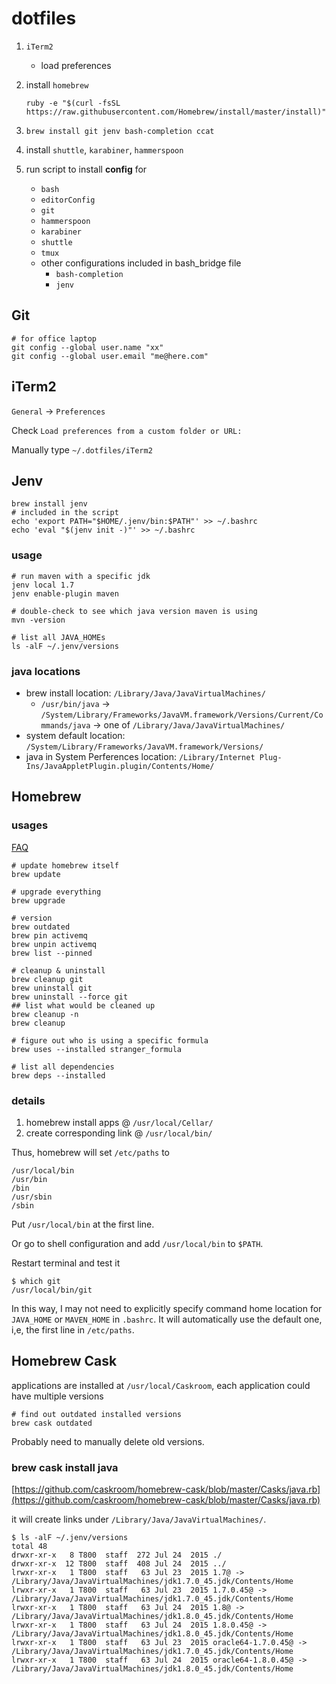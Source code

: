 
dotfiles
========



1. `iTerm2`
   * load preferences

2. install `homebrew`

   `ruby -e "$(curl -fsSL https://raw.githubusercontent.com/Homebrew/install/master/install)"`

3. `brew install git jenv bash-completion ccat`

4. install `shuttle`, `karabiner`, `hammerspoon`

5. run script to install **config** for

   * `bash`
   * `editorConfig`
   * `git`
   * `hammerspoon`
   * `karabiner`
   * `shuttle`
   * `tmux`
   * other configurations included in bash_bridge file
     * `bash-completion`
     * `jenv`

## Git
	# for office laptop
	git config --global user.name "xx"
	git config --global user.email "me@here.com"


## iTerm2

`General` -> `Preferences`

Check `Load preferences from a custom folder or URL:`

Manually type `~/.dotfiles/iTerm2`


## Jenv
```
brew install jenv
# included in the script
echo 'export PATH="$HOME/.jenv/bin:$PATH"' >> ~/.bashrc
echo 'eval "$(jenv init -)"' >> ~/.bashrc
```

### usage
```
# run maven with a specific jdk
jenv local 1.7
jenv enable-plugin maven

# double-check to see which java version maven is using
mvn -version

# list all JAVA_HOMEs
ls -alF ~/.jenv/versions
```

### java locations

* brew install location: `/Library/Java/JavaVirtualMachines/`
  * `/usr/bin/java` -> `/System/Library/Frameworks/JavaVM.framework/Versions/Current/Commands/java` -> one of `/Library/Java/JavaVirtualMachines/`
* system default location: `/System/Library/Frameworks/JavaVM.framework/Versions/`
* java in System Perferences location: `/Library/Internet Plug-Ins/JavaAppletPlugin.plugin/Contents/Home/`

## Homebrew

### usages
[FAQ](http://docs.brew.sh/FAQ.html)

```
# update homebrew itself
brew update

# upgrade everything
brew upgrade

# version
brew outdated
brew pin activemq
brew unpin activemq
brew list --pinned

# cleanup & uninstall
brew cleanup git
brew uninstall git
brew uninstall --force git
## list what would be cleaned up
brew cleanup -n
brew cleanup

# figure out who is using a specific formula
brew uses --installed stranger_formula

# list all dependencies
brew deps --installed
```

### details

1. homebrew install apps @ `/usr/local/Cellar/`
2. create corresponding link @ `/usr/local/bin/`

Thus, homebrew will  set `/etc/paths` to

	/usr/local/bin
	/usr/bin
	/bin
	/usr/sbin
	/sbin

Put `/usr/local/bin` at the first line.

Or go to shell configuration and add `/usr/local/bin` to `$PATH`.

Restart terminal and test it

	$ which git
	/usr/local/bin/git

In this way, I may not need to explicitly specify command home location for `JAVA_HOME` or `MAVEN_HOME` in `.bashrc`. It will automatically use the default one, i,e, the first line in `/etc/paths`.

## Homebrew Cask

applications are installed at `/usr/local/Caskroom`, each application could have multiple versions

```
# find out outdated installed versions
brew cask outdated
```

Probably need to manually delete old versions.

### brew cask install java

[https://github.com/caskroom/homebrew-cask/blob/master/Casks/java.rb](https://github.com/caskroom/homebrew-cask/blob/master/Casks/java.rb)

it will create links under `/Library/Java/JavaVirtualMachines/`.

```
$ ls -alF ~/.jenv/versions
total 48
drwxr-xr-x   8 T800  staff  272 Jul 24  2015 ./
drwxr-xr-x  12 T800  staff  408 Jul 24  2015 ../
lrwxr-xr-x   1 T800  staff   63 Jul 23  2015 1.7@ -> /Library/Java/JavaVirtualMachines/jdk1.7.0_45.jdk/Contents/Home
lrwxr-xr-x   1 T800  staff   63 Jul 23  2015 1.7.0.45@ -> /Library/Java/JavaVirtualMachines/jdk1.7.0_45.jdk/Contents/Home
lrwxr-xr-x   1 T800  staff   63 Jul 24  2015 1.8@ -> /Library/Java/JavaVirtualMachines/jdk1.8.0_45.jdk/Contents/Home
lrwxr-xr-x   1 T800  staff   63 Jul 24  2015 1.8.0.45@ -> /Library/Java/JavaVirtualMachines/jdk1.8.0_45.jdk/Contents/Home
lrwxr-xr-x   1 T800  staff   63 Jul 23  2015 oracle64-1.7.0.45@ -> /Library/Java/JavaVirtualMachines/jdk1.7.0_45.jdk/Contents/Home
lrwxr-xr-x   1 T800  staff   63 Jul 24  2015 oracle64-1.8.0.45@ -> /Library/Java/JavaVirtualMachines/jdk1.8.0_45.jdk/Contents/Home
```
